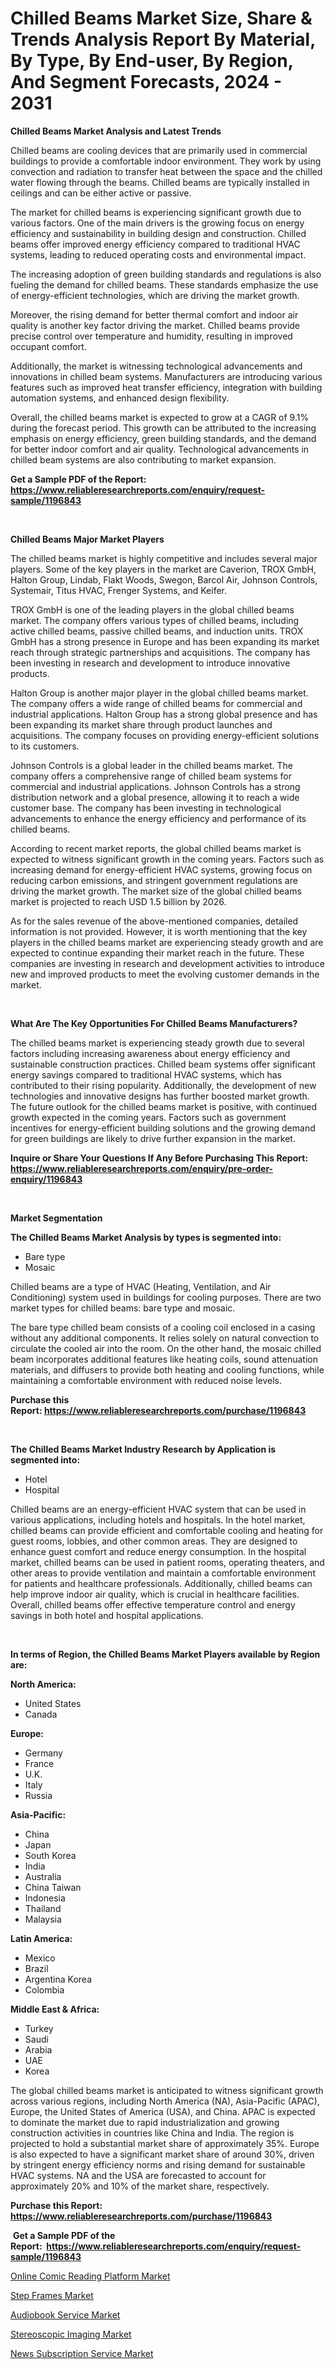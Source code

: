 <p><h1>Chilled Beams Market Size, Share & Trends Analysis Report By Material, By Type, By End-user, By Region, And Segment Forecasts, 2024 - 2031</h1></p><p><strong>Chilled Beams Market Analysis and Latest Trends</strong></p>
<p><p>Chilled beams are cooling devices that are primarily used in commercial buildings to provide a comfortable indoor environment. They work by using convection and radiation to transfer heat between the space and the chilled water flowing through the beams. Chilled beams are typically installed in ceilings and can be either active or passive.</p><p>The market for chilled beams is experiencing significant growth due to various factors. One of the main drivers is the growing focus on energy efficiency and sustainability in building design and construction. Chilled beams offer improved energy efficiency compared to traditional HVAC systems, leading to reduced operating costs and environmental impact.</p><p>The increasing adoption of green building standards and regulations is also fueling the demand for chilled beams. These standards emphasize the use of energy-efficient technologies, which are driving the market growth.</p><p>Moreover, the rising demand for better thermal comfort and indoor air quality is another key factor driving the market. Chilled beams provide precise control over temperature and humidity, resulting in improved occupant comfort.</p><p>Additionally, the market is witnessing technological advancements and innovations in chilled beam systems. Manufacturers are introducing various features such as improved heat transfer efficiency, integration with building automation systems, and enhanced design flexibility.</p><p>Overall, the chilled beams market is expected to grow at a CAGR of 9.1% during the forecast period. This growth can be attributed to the increasing emphasis on energy efficiency, green building standards, and the demand for better indoor comfort and air quality. Technological advancements in chilled beam systems are also contributing to market expansion.</p></p>
<p><strong>Get a Sample PDF of the Report:&nbsp; <a href="https://www.reliableresearchreports.com/enquiry/request-sample/1196843">https://www.reliableresearchreports.com/enquiry/request-sample/1196843</a></strong></p>
<p>&nbsp;</p>
<p><strong>Chilled Beams Major Market Players</strong></p>
<p><p>The chilled beams market is highly competitive and includes several major players. Some of the key players in the market are Caverion, TROX GmbH, Halton Group, Lindab, Flakt Woods, Swegon, Barcol Air, Johnson Controls, Systemair, Titus HVAC, Frenger Systems, and Keifer.</p><p>TROX GmbH is one of the leading players in the global chilled beams market. The company offers various types of chilled beams, including active chilled beams, passive chilled beams, and induction units. TROX GmbH has a strong presence in Europe and has been expanding its market reach through strategic partnerships and acquisitions. The company has been investing in research and development to introduce innovative products.</p><p>Halton Group is another major player in the global chilled beams market. The company offers a wide range of chilled beams for commercial and industrial applications. Halton Group has a strong global presence and has been expanding its market share through product launches and acquisitions. The company focuses on providing energy-efficient solutions to its customers.</p><p>Johnson Controls is a global leader in the chilled beams market. The company offers a comprehensive range of chilled beam systems for commercial and industrial applications. Johnson Controls has a strong distribution network and a global presence, allowing it to reach a wide customer base. The company has been investing in technological advancements to enhance the energy efficiency and performance of its chilled beams.</p><p>According to recent market reports, the global chilled beams market is expected to witness significant growth in the coming years. Factors such as increasing demand for energy-efficient HVAC systems, growing focus on reducing carbon emissions, and stringent government regulations are driving the market growth. The market size of the global chilled beams market is projected to reach USD 1.5 billion by 2026.</p><p>As for the sales revenue of the above-mentioned companies, detailed information is not provided. However, it is worth mentioning that the key players in the chilled beams market are experiencing steady growth and are expected to continue expanding their market reach in the future. These companies are investing in research and development activities to introduce new and improved products to meet the evolving customer demands in the market.</p></p>
<p>&nbsp;</p>
<p><strong>What Are The Key Opportunities For Chilled Beams Manufacturers?</strong></p>
<p><p>The chilled beams market is experiencing steady growth due to several factors including increasing awareness about energy efficiency and sustainable construction practices. Chilled beam systems offer significant energy savings compared to traditional HVAC systems, which has contributed to their rising popularity. Additionally, the development of new technologies and innovative designs has further boosted market growth. The future outlook for the chilled beams market is positive, with continued growth expected in the coming years. Factors such as government incentives for energy-efficient building solutions and the growing demand for green buildings are likely to drive further expansion in the market.</p></p>
<p><strong>Inquire or Share Your Questions If Any Before Purchasing This Report: <a href="https://www.reliableresearchreports.com/enquiry/pre-order-enquiry/1196843">https://www.reliableresearchreports.com/enquiry/pre-order-enquiry/1196843</a></strong></p>
<p>&nbsp;</p>
<p><strong>Market Segmentation</strong></p>
<p><strong>The Chilled Beams Market Analysis by types is segmented into:</strong></p>
<p><ul><li>Bare type</li><li>Mosaic</li></ul></p>
<p><p>Chilled beams are a type of HVAC (Heating, Ventilation, and Air Conditioning) system used in buildings for cooling purposes. There are two market types for chilled beams: bare type and mosaic. </p><p>The bare type chilled beam consists of a cooling coil enclosed in a casing without any additional components. It relies solely on natural convection to circulate the cooled air into the room. On the other hand, the mosaic chilled beam incorporates additional features like heating coils, sound attenuation materials, and diffusers to provide both heating and cooling functions, while maintaining a comfortable environment with reduced noise levels.</p></p>
<p><strong>Purchase this Report:&nbsp;<a href="https://www.reliableresearchreports.com/purchase/1196843">https://www.reliableresearchreports.com/purchase/1196843</a></strong></p>
<p>&nbsp;</p>
<p><strong>The Chilled Beams Market Industry Research by Application is segmented into:</strong></p>
<p><ul><li>Hotel</li><li>Hospital</li></ul></p>
<p><p>Chilled beams are an energy-efficient HVAC system that can be used in various applications, including hotels and hospitals. In the hotel market, chilled beams can provide efficient and comfortable cooling and heating for guest rooms, lobbies, and other common areas. They are designed to enhance guest comfort and reduce energy consumption. In the hospital market, chilled beams can be used in patient rooms, operating theaters, and other areas to provide ventilation and maintain a comfortable environment for patients and healthcare professionals. Additionally, chilled beams can help improve indoor air quality, which is crucial in healthcare facilities. Overall, chilled beams offer effective temperature control and energy savings in both hotel and hospital applications.</p></p>
<p>&nbsp;</p>
<p><strong>In terms of Region, the Chilled Beams Market Players available by Region are:</strong></p>
<p>
    <p> <strong> North America: </strong>
        <ul>
            <li>United States</li>
            <li>Canada</li>
        </ul>
        </p> 
    <p> <strong> Europe: </strong>
        <ul>
            <li>Germany</li>
            <li>France</li>
            <li>U.K.</li>
            <li>Italy</li>
            <li>Russia</li>
        </ul>
        </p> 
    <p> <strong> Asia-Pacific: </strong>
        <ul>
            <li>China</li>
            <li>Japan</li>
            <li>South Korea</li>
            <li>India</li>
            <li>Australia</li>
            <li>China Taiwan</li>
            <li>Indonesia</li>
            <li>Thailand</li>
            <li>Malaysia</li>
        </ul>
        </p> 
    <p> <strong> Latin America: </strong>
        <ul>
            <li>Mexico</li>
            <li>Brazil</li>
            <li>Argentina Korea</li>
            <li>Colombia</li>
        </ul>
        </p> 
    <p> <strong> Middle East & Africa: </strong>
        <ul>
            <li>Turkey</li>
            <li>Saudi</li>
            <li>Arabia</li>
            <li>UAE</li>
            <li>Korea</li>
        </ul>
    </p>
    </p>
<p><p>The global chilled beams market is anticipated to witness significant growth across various regions, including North America (NA), Asia-Pacific (APAC), Europe, the United States of America (USA), and China. APAC is expected to dominate the market due to rapid industrialization and growing construction activities in countries like China and India. The region is projected to hold a substantial market share of approximately 35%. Europe is also expected to have a significant market share of around 30%, driven by stringent energy efficiency norms and rising demand for sustainable HVAC systems. NA and the USA are forecasted to account for approximately 20% and 10% of the market share, respectively.</p></p>
<p><strong>Purchase this Report: <a href="https://www.reliableresearchreports.com/purchase/1196843">https://www.reliableresearchreports.com/purchase/1196843</a></strong></p>
<p>&nbsp;<strong>Get a Sample PDF of the Report:&nbsp;&nbsp;<a href="https://www.reliableresearchreports.com/enquiry/request-sample/1196843">https://www.reliableresearchreports.com/enquiry/request-sample/1196843</a></strong></p>
<p><strong></strong></p>
<p><p><a href="https://medium.com/@reyeshowell655/online-comic-reading-platform-market-the-key-to-successful-business-strategy-forecast-till-2030-9c51031fffbc">Online Comic Reading Platform Market</a></p><p><a href="https://medium.com/@reyeshowell655/step-frames-market-the-key-to-successful-business-strategy-forecast-till-2030-f55c6108d4de">Step Frames Market</a></p><p><a href="https://medium.com/@reyeshowell655/audiobook-service-market-trends-forecast-and-competitive-analysis-to-2030-fad4fc191d40">Audiobook Service Market</a></p><p><a href="https://medium.com/@reyeshowell655/stereoscopic-imaging-market-trends-forecast-and-competitive-analysis-to-2030-4fc684a4f72c">Stereoscopic Imaging Market</a></p><p><a href="https://medium.com/@reyeshowell655/news-subscription-service-market-insights-into-market-cagr-market-trends-and-growth-strategies-f6928e8400ec">News Subscription Service Market</a></p></p>